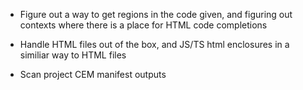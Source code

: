 - Figure out a way to get regions in the code given, and figuring out contexts where there is a place for HTML code completions

- Handle HTML files out of the box, and JS/TS html enclosures in a similiar way to HTML files

- Scan project CEM manifest outputs
